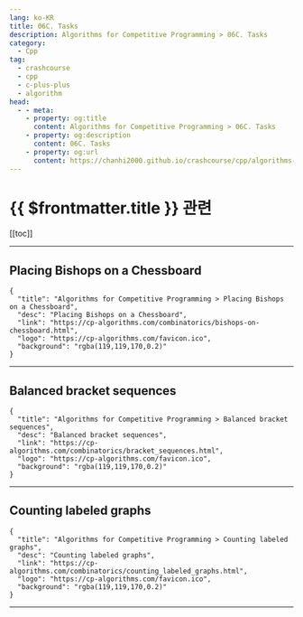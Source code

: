 ```yaml
---
lang: ko-KR
title: 06C. Tasks
description: Algorithms for Competitive Programming > 06C. Tasks
category:
  - Cpp
tag: 
  - crashcourse
  - cpp
  - c-plus-plus
  - algorithm
head:
  - - meta:
    - property: og:title
      content: Algorithms for Competitive Programming > 06C. Tasks
    - property: og:description
      content: 06C. Tasks
    - property: og:url
      content: https://chanhi2000.github.io/crashcourse/cpp/algorithms-for-competitive-programming/06-combinatorics/06C.html
---
```


# {{ $frontmatter.title }} 관련

[[toc]]

---

## Placing Bishops on a Chessboard

```component VPCard
{
  "title": "Algorithms for Competitive Programming > Placing Bishops on a Chessboard",
  "desc": "Placing Bishops on a Chessboard",
  "link": "https://cp-algorithms.com/combinatorics/bishops-on-chessboard.html",
  "logo": "https://cp-algorithms.com/favicon.ico",
  "background": "rgba(119,119,170,0.2)"  
}
```

---

## Balanced bracket sequences

```component VPCard
{
  "title": "Algorithms for Competitive Programming > Balanced bracket sequences",
  "desc": "Balanced bracket sequences",
  "link": "https://cp-algorithms.com/combinatorics/bracket_sequences.html",
  "logo": "https://cp-algorithms.com/favicon.ico",
  "background": "rgba(119,119,170,0.2)"  
}
```

---

## Counting labeled graphs

```component VPCard
{
  "title": "Algorithms for Competitive Programming > Counting labeled graphs",
  "desc": "Counting labeled graphs",
  "link": "https://cp-algorithms.com/combinatorics/counting_labeled_graphs.html",
  "logo": "https://cp-algorithms.com/favicon.ico",
  "background": "rgba(119,119,170,0.2)"  
}
```

---
